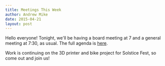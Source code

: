 ```yaml
---
title: Meetings This Week
author: Andrew Mike
date: 2015-04-21
layout: post
---
```


Hello everyone! Tonight, we'll be having a board meeting at 7 and a general meeting at 7:30, as usual. The full agenda is [here](http://wiki.hacksburg.org/meetings:meeting_agenda_and_minutes_for_2015-04-21).

Work is continuing on the 3D printer and bike project for Solstice Fest, so come out and join us!